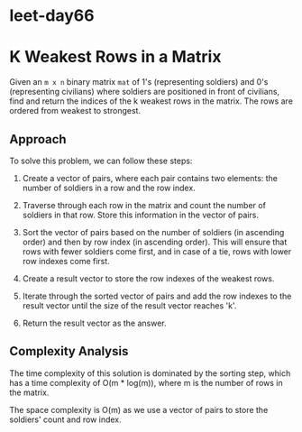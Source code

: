 # leet-day66

# K Weakest Rows in a Matrix

Given an `m x n` binary matrix `mat` of 1's (representing soldiers) and 0's (representing civilians) where soldiers are positioned in front of civilians, find and return the indices of the k weakest rows in the matrix. The rows are ordered from weakest to strongest.

## Approach

To solve this problem, we can follow these steps:

1. Create a vector of pairs, where each pair contains two elements: the number of soldiers in a row and the row index.

2. Traverse through each row in the matrix and count the number of soldiers in that row. Store this information in the vector of pairs.

3. Sort the vector of pairs based on the number of soldiers (in ascending order) and then by row index (in ascending order). This will ensure that rows with fewer soldiers come first, and in case of a tie, rows with lower row indexes come first.

4. Create a result vector to store the row indexes of the weakest rows.

5. Iterate through the sorted vector of pairs and add the row indexes to the result vector until the size of the result vector reaches 'k'.

6. Return the result vector as the answer.

## Complexity Analysis

The time complexity of this solution is dominated by the sorting step, which has a time complexity of O(m * log(m)), where m is the number of rows in the matrix.

The space complexity is O(m) as we use a vector of pairs to store the soldiers' count and row index.

